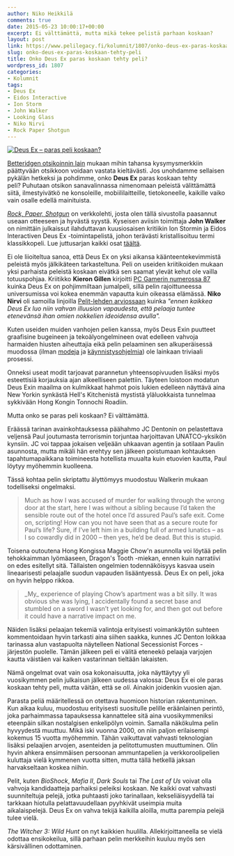 ```yaml
---
author: Niko Heikkilä
comments: true
date: 2015-05-23 10:00:17+00:00
excerpt: Ei välttämättä, mutta mikä tekee pelistä parhaan koskaan?
layout: post
link: https://www.pelilegacy.fi/kolumnit/1807/onko-deus-ex-paras-koskaan-tehty-peli
slug: onko-deus-ex-paras-koskaan-tehty-peli
title: Onko Deus Ex paras koskaan tehty peli?
wordpress_id: 1807
categories:
- Kolumnit
tags:
- Deus Ex
- Eidos Interactive
- Ion Storm
- John Walker
- Looking Glass
- Niko Nirvi
- Rock Paper Shotgun
---
```




[![Deus Ex – paras peli koskaan?](/uploads/2015/04/deus_ex-1200x675.jpg)](/uploads/2015/04/deus_ex.jpg)

[Betteridgen otsikoinnin lain](https://en.wikipedia.org/wiki/Betteridge's_law_of_headlines) mukaan mihin tahansa kysymysmerkkiin päättyvään otsikkoon voidaan vastata kieltävästi. Jos unohdamme sellaisen pykälän hetkeksi ja pohdimme, onko **Deus Ex** paras koskaan tehty peli? Puhutaan otsikon sanavalinnassa nimenomaan peleistä välittämättä siitä, ilmestyivätkö ne konsoleille, mobiililaitteille, tietokoneelle, kaikille vaiko vain osalle edellä mainituista.

_[Rock, Paper, Shotgun](http://www.rockpapershotgun.com/)_ on verkkolehti, josta olen tällä sivustolla paasannut useaan otteeseen ja hyvästä syystä. Kyseisen aviisin toimittaja **John Walker** on nimittäin julkaissut ilahduttavan kuusiosaisen kritiikin Ion Stormin ja Eidos Interactiven Deus Ex -toimintapelistä, johon terävästi kristallisoituu termi klassikkopeli. Lue juttusarjan kaikki osat [täältä](http://www.rockpapershotgun.com/tag/deusexy/).

Ei ole liioiteltua sanoa, että Deus Ex on yksi aikansa käänteentekevimmistä peleistä myös jälkikäteen tarkasteltuna. Peli on useiden kriitikoiden mukaan yksi parhaista peleistä koskaan eivätkä sen saamat ylevät kehut ole vailla totuuspohjaa. Kriitikko **Kieron Gillen** kirjoitti [PC Gamerin numerossa 87](http://gillen.cream.org/wordpress_html/assorted-essays/deus-ex/) kuinka Deus Ex on pohjimmiltaan jumalpeli, sillä pelin rajoittuneessa universumissa voi kokea enemmän vapautta kuin oikeassa elämässä. **Niko Nirvi** oli samoilla linjoilla [Pelit-lehden arviossaan](http://www.pelit.fi/2000/09/deus-ex-7/) kuinka _"ennen kaikkea Deus Ex luo niin vahvan illuusion vapaudesta, että pelaaja tuntee etenevänsä ihan omien nokkelien ideoidensa avulla"._

Kuten useiden muiden vanhojen pelien kanssa, myös Deus Exin puutteet graafisine bugeineen ja tekoälyongelmineen ovat edelleen vahvoja harmaiden hiusten aiheuttajia eikä pelin pelaaminen sen alkuperäisessä muodossa (ilman [modeja](http://www.moddb.com/mods/new-vision) ja [käynnistysohjelmia](http://kentie.net/article/dxguide/)) ole lainkaan triviaali prosessi.

Onneksi useat modit tarjoavat parannetun yhteensopivuuden lisäksi myös esteettisiä korjauksia ajan alkeelliseen palettiin. Täyteen loistoon modatun Deus Exin maailma on kulmikkaat hahmot pois lukien edelleen näyttävä aina New Yorkin synkästä Hell's Kitchenistä mystistä yläluokkaista tunnelmaa sykkivään Hong Kongin Tonnochi Roadiin.

Mutta onko se paras peli koskaan? Ei välttämättä.

Eräässä tarinan avainkohtauksessa päähahmo JC Dentonin on pelastettava veljensä Paul joutumasta terrorismin torjuntaa harjoittavan UNATCO-yksikön kynsiin. JC voi tappaa jokaisen veljeään uhkaavan agentin ja sotilaan Paulin asunnosta, mutta mikäli hän erehtyy sen jälkeen poistumaan kohtauksen tapahtumapaikkana toimineesta hotellista muualta kuin etuovien kautta, Paul löytyy myöhemmin kuolleena.

Tässä kohtaa pelin skriptattu älyttömyys muodostuu Walkerin mukaan todelliseksi ongelmaksi.



<blockquote>Much as how I was accused of murder for walking through the wrong door at the start, here I was without a sibling because I’d taken the sensible route out of the hotel once I’d assured Paul’s safe exit. Come on, scripting! How can you not have seen that as a secure route for Paul’s life? Sure, if I’ve left him in a building full of armed lunatics – as I so cowardly did in 2000 – then yes, he’d be dead. But this is stupid.</blockquote>



Toisena outoutena Hong Kongissa Maggie Chow'n asunnolla voi löytää pelin tehokkaimman lyömäaseen, Dragon's Tooth -miekan, ennen kuin narratiivi on edes esitellyt sitä. Tällaisten ongelmien todennäköisyys kasvaa usein lineaarisesti pelaajalle suodun vapauden lisääntyessä. Deus Ex on peli, joka on hyvin helppo rikkoa.



<blockquote>_My_ experience of playing Chow’s apartment was a bit silly. It was obvious she was lying, I accidentally found a secret base and stumbled on a sword I wasn’t yet looking for, and then got out before it could have a narrative impact on me.</blockquote>



Näiden lisäksi pelaajan tekemiä valintoja erityisesti voimankäytön suhteen kommentoidaan hyvin tarkasti aina siihen saakka, kunnes JC Denton loikkaa tarinassa alun vastapuolta näytelleen National Secessionist Forces -järjestön puolelle. Tämän jälkeen peli ei välitä eteneekö pelaaja varjojen kautta väistäen vai kaiken vastarinnan tieltään lakaisten.

Nämä ongelmat ovat vain osa kokonaisuutta, joka näyttäytyy yli vuosikymmen pelin julkaisun jälkeen uudessa valossa: Deus Ex ei ole paras koskaan tehty peli, mutta väitän, että se _oli_. Ainakin joidenkin vuosien ajan.

Parasta peliä määritellessä on otettava huomioon historian rakentuminen. Kun aikaa kuluu, muodostuu erityisesti suositulle pelille eräänlainen perintö, joka parhaimmassa tapauksessa kannattelee sitä aina vuosikymmeniksi eteenpäin silkan nostalgisen enkelipölyn voimin. Samalla näkökulma pelin hyvyydestä muuttuu. Mikä iski vuonna 2000, on niin paljon erilaisempi kokemus 15 vuotta myöhemmin. Tähän vaikuttavat vahvasti teknologian lisäksi pelaajien arvojen, asenteiden ja pelitottumusten muuttuminen. Olin hyvin ahkera ensimmäisen persoonan ammuntapelien ja verkkoroolipelien kuluttaja vielä kymmenen vuotta sitten, mutta tällä hetkellä jaksan harvakseltaan koskea niihin.

Pelit, kuten _BioShock_, _Mafia II_, _Dark Souls_ tai _The Last of Us_ voivat olla vahvoja kandidaatteja parhaiksi peleiksi koskaan. Ne kaikki ovat vahvasti suunniteltuja pelejä, jotka puhtaasti joko tarinallaan, kekseliäisyydellä tai tarkkaan hiotulla pelattavuudellaan pyyhkivät useimpia muita aikalaispelejä. Deus Ex on vahva tekijä kaikilla aloilla, mutta parempia pelejä tulee vielä.

_The Witcher 3: Wild Hunt_ on nyt kaikkien huulilla. Allekirjoittaneella se vielä odottaa ensikokeilua, sillä parhaan pelin merkkeihin kuuluu myös sen kärsivällinen odottaminen.
